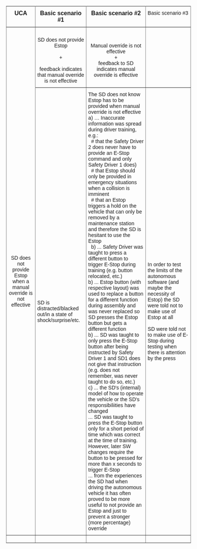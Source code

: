 <style type="text/css">
.tg  {border-collapse:collapse;border-spacing:0;}
.tg td{font-family:Arial, sans-serif;font-size:14px;padding:10px 5px;border-style:solid;border-width:1px;overflow:hidden;word-break:normal;border-color:black;}
.tg th{font-family:Arial, sans-serif;font-size:14px;font-weight:normal;padding:10px 5px;border-style:solid;border-width:1px;overflow:hidden;word-break:normal;border-color:black;}
.tg .tg-l93j{font-weight:bold;font-size:16px;border-color:inherit;text-align:center;vertical-align:top}
.tg .tg-c3ow{border-color:inherit;text-align:center;vertical-align:top}
.tg .tg-uys7{border-color:inherit;text-align:center}
.tg .tg-0pky{border-color:inherit;text-align:left;vertical-align:top}
.tg .tg-xldj{border-color:inherit;text-align:left}
</style>
<table class="tg">
  <tr>
    <th class="tg-l93j">UCA</th>
    <th class="tg-l93j">Basic scenario #1<br></th>
    <th class="tg-l93j">Basic scenario #2</th>
    <th class="tg-0pky">Basic scenario #3</th>
  </tr>
  <tr>
    <td class="tg-uys7" rowspan="2">SD does not provide Estop when a manual override is not effective </td>
    <td class="tg-c3ow"><br>SD does not provide Estop <br><br>+ <br><br>feedback indicates that manual override is not effective</td>
    <td class="tg-uys7"><br>Manual override is not effective<br>+<br>feedback to SD indicates manual override is effective</td>
    <td class="tg-0pky"></td>
  </tr>
  <tr>
    <td class="tg-xldj">SD is distracted/blacked out/in a state of shock/surprise/etc.</td>
    <td class="tg-0pky">The SD does not know Estop has to be provided when manual override is not effective<br>  a) … Inaccurate information was spread during driver training, e.g.: <br> &nbsp;&nbsp;# that the Safety Driver 2 does never have to provide an E-Stop command and only Safety Driver 1 does)<br> &nbsp;&nbsp;# that Estop should only be provided in emergency situations when a collision is imminent<br> &nbsp;&nbsp;# that an Estop triggers a hold on the vehicle that can only be removed by a maintenance station and therefore the SD is hesitant to use the Estop<br>&nbsp;&nbsp;b) ... Safety Driver was taught to press a different button to trigger E-Stop during training (e.g. button relocated, etc.)<br> b) ... Estop button (with respective layout) was used to replace a button for a different function during assembly and was never replaced so SD presses the Estop button but gets a different function<br> b) ... SD was taught to only press the E-Stop button after being instructed by Safety Driver 1 and SD1 does not give that instruction (e.g. does not remember, was never taught to do so, etc.)<br> c) ... the SD's (internal) model of how to operate the vehicle or the SD's responsibiliities have changed  <br>     ... SD was taught to press the E-Stop button only for a short period of time which was correct at the time of training. However, later SW changes require the button to be pressed for more than x seconds to trigger E-Stop<br>     ... from the experiences the SD had when driving the autonomous vehicle it has often proved to be more useful to not provide an Estop and just to prevent a stronger (more percentage) override<br></td>
    <td class="tg-xldj">In order to test the limits of the autonomous software (and maybe the necessity of Estop) the SD were told not to make use of Estop at all<br><br>SD were told not to make use of E-Stop during testing when there is attention by the press</td>
  </tr>
  <tr>
    <td class="tg-c3ow"></td>
    <td class="tg-0pky"></td>
    <td class="tg-c3ow"></td>
    <td class="tg-0pky"></td>
  </tr>
</table>